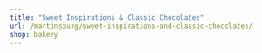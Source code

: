 ```yaml
---
title: "Sweet Inspirations & Classic Chocolates"
url: /martinsburg/sweet-inspirations-and-classic-chocolates/
shop: bakery
---
```

